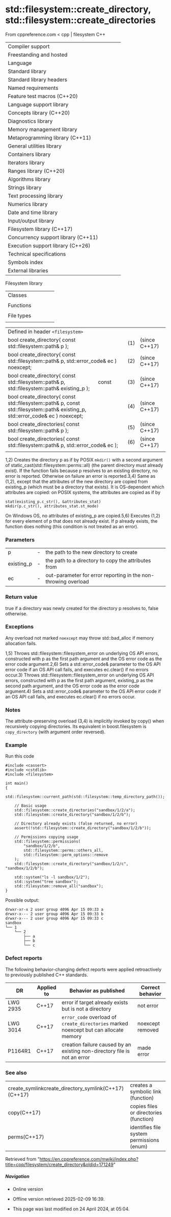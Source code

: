# std::filesystem::create_directory, std::filesystem::create_directories

From cppreference.com
< cpp‎ | filesystem
C++

|  |  |  |  |  |
| --- | --- | --- | --- | --- |
| Compiler support | | | | |
| Freestanding and hosted | | | | |
| Language | | | | |
| Standard library | | | | |
| Standard library headers | | | | |
| Named requirements | | | | |
| Feature test macros (C++20) | | | | |
| Language support library | | | | |
| Concepts library (C++20) | | | | |
| Diagnostics library | | | | |
| Memory management library | | | | |
| Metaprogramming library (C++11) | | | | |
| General utilities library | | | | |
| Containers library | | | | |
| Iterators library | | | | |
| Ranges library (C++20) | | | | |
| Algorithms library | | | | |
| Strings library | | | | |
| Text processing library | | | | |
| Numerics library | | | | |
| Date and time library | | | | |
| Input/output library | | | | |
| Filesystem library (C++17) | | | | |
| Concurrency support library (C++11) | | | | |
| Execution support library (C++26) | | | | |
| Technical specifications | | | | |
| Symbols index | | | | |
| External libraries | | | | |

Filesystem library

|  |  |  |  |  |
| --- | --- | --- | --- | --- |
| Classes | | | | |
| |  |  |  |  |  | | --- | --- | --- | --- | --- | | filesystem::path | | | | | | filesystem::filesystem_error | | | | | | filesystem::directory_entry | | | | | | filesystem::directory_iterator | | | | | | filesystem::recursive_directory_iterator | | | | | | filesystem::file_status | | | | | | filesystem::space_info | | | | | | |  |  |  |  |  | | --- | --- | --- | --- | --- | | filesystem::file_type | | | | | | filesystem::file_time_type | | | | | | filesystem::perms | | | | | | filesystem::perm_options | | | | | | filesystem::copy_options | | | | | | filesystem::directory_options | | | | | |
| Functions | | | | |
| |  |  |  |  |  | | --- | --- | --- | --- | --- | | filesystem::absolute | | | | | | filesystem::canonicalfilesystem::weakly_canonical | | | | | | filesystem::relativefilesystem::proximate | | | | | | filesystem::copy | | | | | | filesystem::copy_file | | | | | | filesystem::copy_symlink | | | | | | ****filesystem::create_directory filesystem::create_directories**** | | | | | | filesystem::create_hard_link | | | | | | filesystem::create_symlink filesystem::create_directory_symlink | | | | | | filesystem::current_path | | | | | | filesystem::temp_directory_path | | | | | | |  |  |  |  |  | | --- | --- | --- | --- | --- | | filesystem::exists | | | | | | filesystem::equivalent | | | | | | filesystem::file_size | | | | | | filesystem::hard_link_count | | | | | | filesystem::last_write_time | | | | | | filesystem::permissions | | | | | | filesystem::read_symlink | | | | | | filesystem::remove filesystem::remove_all | | | | | | filesystem::rename | | | | | | filesystem::resize_file | | | | | | filesystem::space | | | | | | filesystem::status filesystem::symlink_status | | | | | |
| File types | | | | |
| |  |  |  |  |  | | --- | --- | --- | --- | --- | | filesystem::is_block_file | | | | | | filesystem::is_character_file | | | | | | filesystem::is_directory | | | | | | filesystem::is_empty | | | | | | filesystem::status_known | | | | | | |  |  |  |  |  | | --- | --- | --- | --- | --- | | filesystem::is_fifo | | | | | | filesystem::is_other | | | | | | filesystem::is_regular_file | | | | | | filesystem::is_socket | | | | | | filesystem::is_symlink | | | | | |

|  |  |  |
| --- | --- | --- |
| Defined in header `<filesystem>` |  |  |
| bool create_directory( const std::filesystem::path& p ); | (1) | (since C++17) |
| bool create_directory( const std::filesystem::path& p, std::error_code& ec ) noexcept; | (2) | (since C++17) |
| bool create_directory( const std::filesystem::path& p,                         const std::filesystem::path& existing_p ); | (3) | (since C++17) |
| bool create_directory( const std::filesystem::path& p,  const std::filesystem::path& existing_p, std::error_code& ec ) noexcept; | (4) | (since C++17) |
| bool create_directories( const std::filesystem::path& p ); | (5) | (since C++17) |
| bool create_directories( const std::filesystem::path& p, std::error_code& ec ); | (6) | (since C++17) |
|  |  |  |

1,2) Creates the directory p as if by POSIX `mkdir()` with a second argument of static_cast<int>(std::filesystem::perms::all) (the parent directory must already exist). If the function fails because p resolves to an existing directory, no error is reported. Otherwise on failure an error is reported.3,4) Same as (1,2), except that the attributes of the new directory are copied from existing_p (which must be a directory that exists). It is OS-dependent which attributes are copied: on POSIX systems, the attributes are copied as if by

```
stat(existing_p.c_str(), &attributes_stat)
mkdir(p.c_str(), attributes_stat.st_mode)

```

On Windows OS, no attributes of existing_p are copied.5,6) Executes (1,2) for every element of p that does not already exist. If p already exists, the function does nothing (this condition is not treated as an error).

### Parameters

|  |  |  |
| --- | --- | --- |
| p | - | the path to the new directory to create |
| existing_p | - | the path to a directory to copy the attributes from |
| ec | - | out-parameter for error reporting in the non-throwing overload |

### Return value

true if a directory was newly created for the directory p resolves to, false otherwise.

### Exceptions

Any overload not marked `noexcept` may throw std::bad_alloc if memory allocation fails.

1,5) Throws std::filesystem::filesystem_error on underlying OS API errors, constructed with p as the first path argument and the OS error code as the error code argument.2,6) Sets a std::error_code& parameter to the OS API error code if an OS API call fails, and executes ec.clear() if no errors occur.3) Throws std::filesystem::filesystem_error on underlying OS API errors, constructed with p as the first path argument, existing_p as the second path argument, and the OS error code as the error code argument.4) Sets a std::error_code& parameter to the OS API error code if an OS API call fails, and executes ec.clear() if no errors occur.

### Notes

The attribute-preserving overload (3,4) is implicitly invoked by copy() when recursively copying directories. Its equivalent in boost.filesystem is `copy_directory` (with argument order reversed).

### Example

Run this code

```
#include <cassert>
#include <cstdlib>
#include <filesystem>
 
int main()
{
    std::filesystem::current_path(std::filesystem::temp_directory_path());
 
    // Basic usage
    std::filesystem::create_directories("sandbox/1/2/a");
    std::filesystem::create_directory("sandbox/1/2/b");
 
    // Directory already exists (false returned, no error)
    assert(!std::filesystem::create_directory("sandbox/1/2/b"));
 
    // Permissions copying usage
    std::filesystem::permissions(
        "sandbox/1/2/b",
        std::filesystem::perms::others_all,
        std::filesystem::perm_options::remove
    );
    std::filesystem::create_directory("sandbox/1/2/c", "sandbox/1/2/b");
 
    std::system("ls -l sandbox/1/2");
    std::system("tree sandbox");
    std::filesystem::remove_all("sandbox");
}

```

Possible output:

```
drwxr-xr-x 2 user group 4096 Apr 15 09:33 a
drwxr-x--- 2 user group 4096 Apr 15 09:33 b
drwxr-x--- 2 user group 4096 Apr 15 09:33 c
sandbox
└── 1
    └── 2
        ├── a
        ├── b
        └── c

```

### Defect reports

The following behavior-changing defect reports were applied retroactively to previously published C++ standards.

| DR | Applied to | Behavior as published | Correct behavior |
| --- | --- | --- | --- |
| LWG 2935 | C++17 | error if target already exists but is not a directory | not error |
| LWG 3014 | C++17 | `error_code` overload of `create_directories` marked noexcept but can allocate memory | noexcept removed |
| P1164R1 | C++17 | creation failure caused by an existing non-directory file is not an error | made error |

### See also

|  |  |
| --- | --- |
| create_symlinkcreate_directory_symlink(C++17)(C++17) | creates a symbolic link   (function) |
| copy(C++17) | copies files or directories   (function) |
| perms(C++17) | identifies file system permissions   (enum) |

Retrieved from "<https://en.cppreference.com/mwiki/index.php?title=cpp/filesystem/create_directory&oldid=171249>"

##### Navigation

- Online version
- Offline version retrieved 2025-02-09 16:39.

- This page was last modified on 24 April 2024, at 05:04.